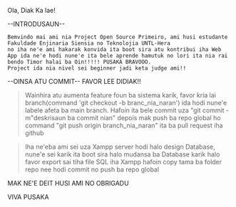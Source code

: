 Ola, Diak Ka lae!

--INTRODUSAUN--

    Bemvindo mai ami nia Project Open Source Primeiro, ami husi estudante Fakuldade Enjinaria Siensia no Teknolojia UNTL-Hera
    no iha ne'e ami hakarak konvida ita boot sira atu kontribui iha Web App ida ne'e hodi nune'e ita bele aprende hamutuk no lori ita nia rai bendo Timor halai ba Oin!!!!! PUSAKA BRAVOOO.
    Project ida nia nivel sei beginner jadi keta judge ami!!

--OINSA ATU COMMIT--
FAVOR LEE DIDIAK!!

> Wainhira atu aumenta feature foun ba sistema karik, favor kria lai branch(command 'git checkout -b branc_nia_naran') ida hodi nune'e labele afeta ba main branch. Hafoin ita bele commit uza "git commit -m"deskrisaun ba commit nian" depois mak push ba repo global ho command "git push origin branch_nia_naran" ita ba pull request iha github

> Iha ne'eba ami sei uza Xampp server hodi halo design Database, nune'e sei karik ita boot sira halo mudansa ba Database karik halo favor export sai tiha file SQL iha Xampp hafoin copy tama ba folder repo nee hodi commit no push ba repo global

MAK NE'E DEIT HUSI AMI NO OBRIGADU

VIVA PUSAKA
